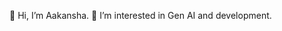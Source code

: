 👋 Hi, I’m Aakansha. 👀 I’m interested in Gen AI and development.

<!---
aakanshadavid/aakanshadavid is a ✨ special ✨ repository because its `README.md` (this file) appears on your GitHub profile.
You can click the Preview link to take a look at your changes.
--->
